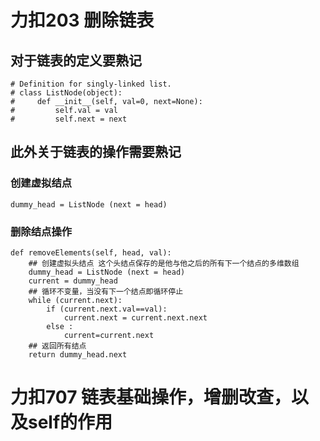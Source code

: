 # 力扣203 删除链表
## 对于链表的定义要熟记
    # Definition for singly-linked list.
    # class ListNode(object):
    #     def __init__(self, val=0, next=None):
    #         self.val = val
    #         self.next = next
## 此外关于链表的操作需要熟记
### 创建虚拟结点
    dummy_head = ListNode (next = head)
### 删除结点操作
    def removeElements(self, head, val):
        ## 创建虚拟头结点 这个头结点保存的是他与他之后的所有下一个结点的多维数组
        dummy_head = ListNode (next = head)
        current = dummy_head
        ## 循环不变量，当没有下一个结点即循环停止
        while (current.next):
            if (current.next.val==val):
                current.next = current.next.next
            else :
                current=current.next
        ## 返回所有结点
        return dummy_head.next

# 力扣707 链表基础操作，增删改查，以及self的作用
